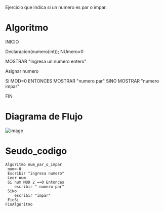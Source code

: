 Ejercicio que indica si un numero es par o impar.
# Algoritmo

INICIO

 Declaracion(numero(int)); NUmero=0

 MOSTRAR "Ingresa un numero entero"
 
 Asignar numero
 
 Si MOD=0 ENTONCES
  MOSTRAR "numero par"
 SiNO 
  MOSTRAR "numero impar"

FIN
 
 
# Diagrama de Flujo
![image](https://user-images.githubusercontent.com/119319898/211168800-d7e10ff5-ed60-4c6c-84aa-685ca9908ba4.png)
 

# Seudo_codigo

    Algoritmo num_par_o_impar
	 num<-0
	 Escribir "ingresa numero"
	 Leer num
	 Si num MOD 2 ==0 Entonces
		escribir " numero par"
	 SiNo
		escribir "impar"
	 FinSi	
    FinAlgoritmo
